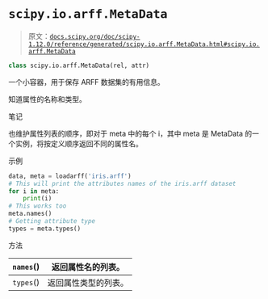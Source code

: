 # `scipy.io.arff.MetaData`

> 原文：[`docs.scipy.org/doc/scipy-1.12.0/reference/generated/scipy.io.arff.MetaData.html#scipy.io.arff.MetaData`](https://docs.scipy.org/doc/scipy-1.12.0/reference/generated/scipy.io.arff.MetaData.html#scipy.io.arff.MetaData)

```py
class scipy.io.arff.MetaData(rel, attr)
```

一个小容器，用于保存 ARFF 数据集的有用信息。

知道属性的名称和类型。

笔记

也维护属性列表的顺序，即对于 meta 中的每个 i，其中 meta 是 MetaData 的一个实例，将按定义顺序返回不同的属性名。

示例

```py
data, meta = loadarff('iris.arff')
# This will print the attributes names of the iris.arff dataset
for i in meta:
    print(i)
# This works too
meta.names()
# Getting attribute type
types = meta.types() 
```

方法

| `names`() | 返回属性名的列表。 |
| --- | --- |
| `types`() | 返回属性类型的列表。 |
